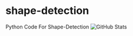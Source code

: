 # shape-detection
Python Code For Shape-Detection
![GitHub Stats](https://github-readme-stats.vercel.app/api?username=KaniskarK&theme=radical)
